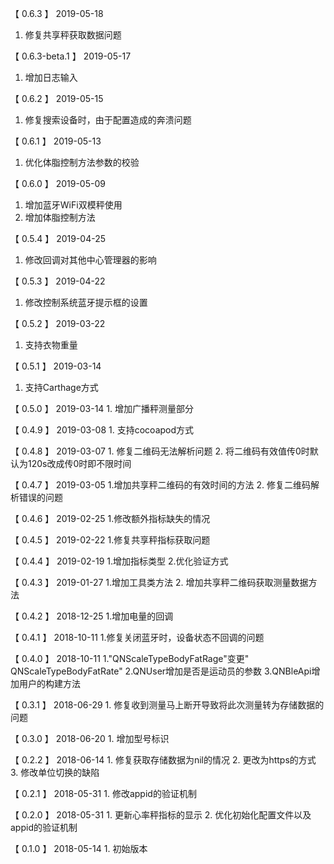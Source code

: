 【 0.6.3 】    2019-05-18
1. 修复共享秤获取数据问题

【 0.6.3-beta.1 】    2019-05-17
1. 增加日志输入

【 0.6.2 】    2019-05-15
1. 修复搜索设备时，由于配置造成的奔溃问题

【 0.6.1 】    2019-05-13
1. 优化体脂控制方法参数的校验

【 0.6.0 】    2019-05-09
1. 增加蓝牙WiFi双模秤使用
2. 增加体脂控制方法

【 0.5.4 】    2019-04-25
1. 修改回调对其他中心管理器的影响

【 0.5.3 】    2019-04-22
1. 修改控制系统蓝牙提示框的设置

【 0.5.2 】    2019-03-22
1. 支持衣物重量

【 0.5.1 】    2019-03-14
1. 支持Carthage方式

【 0.5.0 】    2019-03-14
    1. 增加广播秤测量部分

【 0.4.9 】    2019-03-08
    1. 支持cocoapod方式

【 0.4.8 】    2019-03-07
    1. 修复二维码无法解析问题
    2. 将二维码有效值传0时默认为120s改成传0时即不限时间

【 0.4.7 】    2019-03-05
    1.增加共享秤二维码的有效时间的方法
    2. 修复二维码解析错误的问题
    
【 0.4.6 】    2019-02-25
    1.修改额外指标缺失的情况

【 0.4.5 】    2019-02-22
    1.修复共享秤指标获取问题

【 0.4.4 】    2019-02-19
        1.增加指标类型
        2.优化验证方式
        
【 0.4.3 】    2019-01-27
        1.增加工具类方法
        2. 增加共享秤二维码获取测量数据方法

【 0.4.2 】    2018-12-25
        1.增加电量的回调

【 0.4.1 】    2018-10-11
        1.修复关闭蓝牙时，设备状态不回调的问题
        
【 0.4.0 】    2018-10-11
        1."QNScaleTypeBodyFatRage"变更" QNScaleTypeBodyFatRate"
        2.QNUser增加是否是运动员的参数
        3.QNBleApi增加用户的构建方法
        
【 0.3.1 】    2018-06-29
        1. 修复收到测量马上断开导致将此次测量转为存储数据的问题    
        
【 0.3.0 】    2018-06-20
        1. 增加型号标识
        
【 0.2.2 】    2018-06-14
        1. 修复获取存储数据为nil的情况
        2. 更改为https的方式
        3. 修改单位切换的缺陷
        
【 0.2.1 】    2018-05-31
        1. 修改appid的验证机制
        
【 0.2.0 】    2018-05-31
        1. 更新心率秤指标的显示
        2. 优化初始化配置文件以及appid的验证机制
        
【 0.1.0 】    2018-05-14
        1. 初始版本
        






        



        


